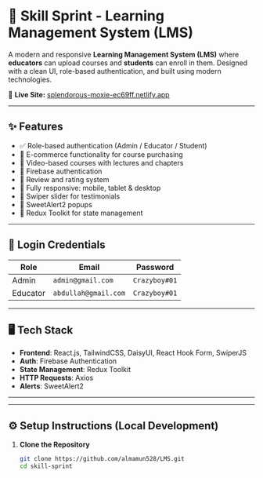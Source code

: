 # 📘 Skill Sprint - Learning Management System (LMS)

A modern and responsive **Learning Management System (LMS)** where **educators** can upload courses and **students** can enroll in them. Designed with a clean UI, role-based authentication, and built using modern technologies.

🚀 **Live Site:** [splendorous-moxie-ec69ff.netlify.app](https://nimble-salmiakki-846d63.netlify.app)

---

## ✨ Features

- ✅ Role-based authentication (Admin / Educator / Student)
- 🛒 E-commerce functionality for course purchasing
- 🎥 Video-based courses with lectures and chapters
- 🔐 Firebase authentication
- 📝 Review and rating system
- 📱 Fully responsive: mobile, tablet & desktop
- 🔄 Swiper slider for testimonials
- 💬 SweetAlert2 popups
- 🔄 Redux Toolkit for state management

---

## 🧪 Login Credentials

| Role       | Email                | Password     |
|------------|----------------------|--------------|
| Admin      | `admin@gmail.com`    | `Crazyboy#01` |
| Educator   | `abdullah@gmail.com` | `Crazyboy#01` |

---

## 🖥️ Tech Stack

- **Frontend**: React.js, TailwindCSS, DaisyUI, React Hook Form, SwiperJS
- **Auth**: Firebase Authentication
- **State Management**: Redux Toolkit
- **HTTP Requests**: Axios
- **Alerts**: SweetAlert2

---


---

## ⚙️ Setup Instructions (Local Development)

1. **Clone the Repository**
   ```bash
   git clone https://github.com/almamun528/LMS.git
   cd skill-sprint
